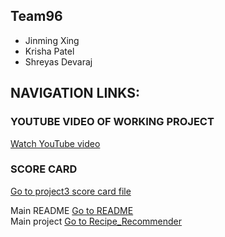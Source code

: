 Team96
---
* Jinming Xing
* Krisha Patel
* Shreyas Devaraj

## NAVIGATION LINKS:

### YOUTUBE VIDEO OF WORKING PROJECT

[Watch YouTube video](https://youtu.be/133EWUQWe5Q)

### SCORE CARD

[Go to project3 score card file](https://github.com/J1mmySE24/recipe-recommender/blob/master/proj3/Project3Scores.md)

Main README [Go to README](https://github.com/J1mmySE24/recipe-recommender#readme) <br>
Main project [Go to Recipe_Recommender](https://github.com/J1mmySE24/recipe-recommender) <br>
